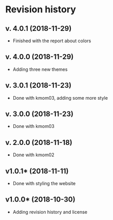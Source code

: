 Revision history
===================

v. 4.0.1 (2018-11-29)
---------------------
* Finished with the report about colors

v. 4.0.0 (2018-11-29)
---------------------
* Adding three new themes

v. 3.0.1 (2018-11-23)
---------------------
* Done with kmom03, adding some more style

v. 3.0.0 (2018-11-23)
---------------------
* Done with kmom03

v. 2.0.0 (2018-11-18)
---------------------
* Done with kmom02

v1.0.1* (2018-11-11)
---------------------

* Done with styling the website

v1.0.0* (2018-10-30)
---------------------

* Adding revision history and license
